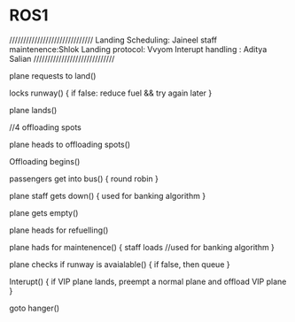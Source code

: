 # ROS1

//////////////////////////////
Landing Scheduling: Jaineel
staff maintenence:Shlok
Landing protocol: Vvyom
Interupt handling : Aditya Salian
/////////////////////////////




plane requests to land()

locks runway()
{
	if false: reduce fuel && try again later
}

plane lands()

//4 offloading spots

plane heads to offloading spots()

Offloading begins()

passengers get into bus()
{
	round robin
}

plane staff gets down()
{
	used for banking algorithm
}

plane gets empty()

plane heads for refuelling()

plane hads for maintenence()
{
	staff loads //used for banking algorithm
}

plane checks if runway is avaialable()
{
	if false, then queue
}

Interupt()
{
	if VIP plane lands, preempt a normal plane and offload VIP plane
}

goto hanger()

